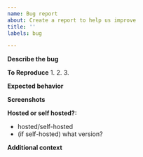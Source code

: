 ```yaml
---
name: Bug report
about: Create a report to help us improve
title: ''
labels: bug

---
```


**Describe the bug**



**To Reproduce**
1. 
2. 
3. 

**Expected behavior**



**Screenshots**



**Hosted or self hosted?:**
- hosted/self-hosted
- (if self-hosted) what version?

**Additional context**
